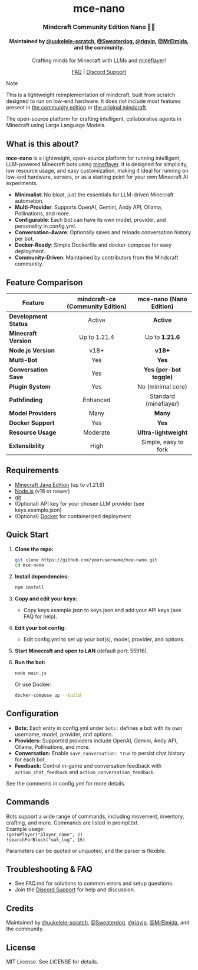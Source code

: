 <h1 align="center">mce-nano</h1>
<h3 align="center">
  Mindcraft Community Edition Nano 🧠🤏
</h3>

<h4 align="center">
  Maintained by 
  <a href="https://github.com/uukelele-scratch">@uukelele-scratch</a>, 
  <a href="https://github.com/sweaterdog">@Sweaterdog</a>,
  <a href="https://github.com/riqvip">@riqvip</a>,
  <a href="https://github.com/mrelmida">@MrElmida</a>, and
  the community.
</h4>

<p align="center">
  Crafting minds for Minecraft with LLMs and <a href="https://prismarinejs.github.io/mineflayer/#/">mineflayer</a>!
</p>

<p align="center">
  <a href="/FAQ.md">FAQ</a> |
  <a href="https://discord.gg/DNnBQvCtwr">Discord Support</a>
</p>

> [!Note]
> This is a lightweight reimplementation of mindcraft, built from scratch designed to run on low-end hardware. It does not include most features present in [the community edition](https://github.com/mindcraft-ce/mindcraft-ce) or [the original mindcraft](https://github.com/mindcraft-bots/mindcraft).

The open-source platform for crafting intelligent, collaborative agents in Minecraft using Large Language Models.

## What is this about?

**mce-nano** is a lightweight, open-source platform for running intelligent, LLM-powered Minecraft bots using [mineflayer](https://prismarinejs.github.io/mineflayer/#/). It is designed for simplicity, low resource usage, and easy customization, making it ideal for running on low-end hardware, servers, or as a starting point for your own Minecraft AI experiments.

- **Minimalist**: No bloat, just the essentials for LLM-driven Minecraft automation.
- **Multi-Provider**: Supports OpenAI, Gemini, Andy API, Ollama, Pollinations, and more.
- **Configurable**: Each bot can have its own model, provider, and personality in config.yml.
- **Conversation-Aware**: Optionally saves and reloads conversation history per bot.
- **Docker-Ready**: Simple Dockerfile and docker-compose for easy deployment.
- **Community-Driven**: Maintained by contributors from the Mindcraft community.

## Feature Comparison

| Feature                | mindcraft-ce (Community Edition) | mce-nano (Nano Edition)      |
|------------------------|:--------------------------------:|:----------------------------:|
| **Development Status** | Active                           | **Active**                   |
| **Minecraft Version**  | Up to 1.21.4                     | Up to **1.21.6**             |
| **Node.js Version**    | v18+                             | **v18+**                     |
| **Multi-Bot**          | Yes                              | **Yes**                      |
| **Conversation Save**  | Yes                              | **Yes (per-bot toggle)**     |
| **Plugin System**      | Yes                              | No (minimal core)            |
| **Pathfinding**        | Enhanced                         | Standard (mineflayer)        |
| **Model Providers**    | Many                             | **Many**                     |
| **Docker Support**     | Yes                              | **Yes**                      |
| **Resource Usage**     | Moderate                         | **Ultra-lightweight**        |
| **Extensibility**      | High                             | Simple, easy to fork         |

## Requirements

- [Minecraft Java Edition](https://www.minecraft.net/en-us/store/minecraft-java-bedrock-edition-pc) (up to v1.21.6)
- [Node.js](https://nodejs.org/) (v18 or newer)
- [git](https://git-scm.com/downloads/)
- (Optional) API key for your chosen LLM provider (see keys.example.json)
- (Optional) [Docker](https://www.docker.com/) for containerized deployment

## Quick Start

1. **Clone the repo:**
   ```sh
   git clone https://github.com/yourusername/mce-nano.git
   cd mce-nano
   ```

2. **Install dependencies:**
   ```sh
   npm install
   ```

3. **Copy and edit your keys:**
   - Copy keys.example.json to keys.json and add your API keys (see FAQ for help).

4. **Edit your bot config:**
   - Edit config.yml to set up your bot(s), model, provider, and options.

5. **Start Minecraft and open to LAN** (default port: 55916).

6. **Run the bot:**
   ```sh
   node main.js
   ```
   Or use Docker:
   ```sh
   docker-compose up --build
   ```

## Configuration

- **Bots:** Each entry in config.yml under `bots:` defines a bot with its own username, model, provider, and options.
- **Providers:** Supported providers include OpenAI, Gemini, Andy API, Ollama, Pollinations, and more.
- **Conversation:** Enable `save_conversation: true` to persist chat history for each bot.
- **Feedback:** Control in-game and conversation feedback with `action_chat_feedback` and `action_conversation_feedback`.

See the comments in config.yml for more details.

## Commands

Bots support a wide range of commands, including movement, inventory, crafting, and more. Commands are listed in prompt.txt.  
Example usage:  
`!goToPlayer("player_name", 2)`  
`!searchForBlock("oak_log", 16)`

Parameters can be quoted or unquoted, and the parser is flexible.

## Troubleshooting & FAQ

- See FAQ.md for solutions to common errors and setup questions.
- Join the [Discord Support](https://discord.gg/DNnBQvCtwr) for help and discussion.

## Credits

Maintained by [@uukelele-scratch](https://github.com/uukelele-scratch), [@Sweaterdog](https://github.com/sweaterdog), [@riqvip](https://github.com/riqvip), [@MrElmida](https://github.com/mrelmida), and the community.


## License

MIT License. See LICENSE for details.